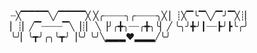 ┈╳▔▔▔▔╲╱▔▔▔▔╳
╳╭┈┈┈┈╮╭┈┈┈┈╮╳
▏┊╳▔╰▔╲╱▔╯▔╳┊▏
▏┊▏╱▔┈┈┈┈▔╲▕┊▏
╲▕╯╭╋╮┈┈╭╋╮╰▏╱
╰╮╯╋╯┃┈┈┣╯┣╰╭╯
╰╯▏╰┳╯╭╮╰┳╯▕╰╯
╰╯╲▂▂▂❤▂▂▂╱╰╯

